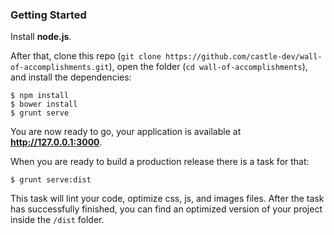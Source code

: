 ### Getting Started

Install **node.js**.

After that, clone this repo (`git clone https://github.com/castle-dev/wall-of-accomplishments.git`), open the folder (`cd wall-of-accomplishments`), and install the dependencies:

    $ npm install
    $ bower install
    $ grunt serve

You are now ready to go, your application is available at **http://127.0.0.1:3000**.

When you are ready to build a production release there is a task for that:

    $ grunt serve:dist

This task will lint your code, optimize css, js, and images files. After the task has successfully finished, you can find an optimized version of your project inside the  `/dist` folder.
